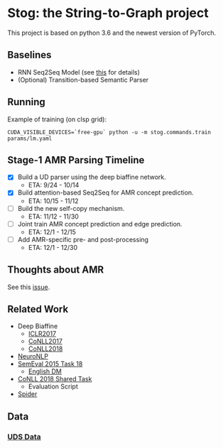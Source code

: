 # Stog: the String-to-Graph project

This project is based on python 3.6 and the newest version of PyTorch.

## Baselines

- RNN Seq2Seq Model (see [this](https://gitlab.hltcoe.jhu.edu/research/mt-ie/tree/copy) for details) 
- (Optional) Transition-based Semantic Parser

## Running

Example of training (on clsp grid):

```
CUDA_VISIBLE_DEVICES=`free-gpu` python -u -m stog.commands.train params/lm.yaml
```


## Stage-1 AMR Parsing Timeline

- [x] Build a UD parser using the deep biaffine network.
    - ETA: 9/24 - 10/14
- [x] Build attention-based Seq2Seq for AMR concept prediction. 
    - ETA: 10/15 - 11/12
- [ ] Build the new self-copy mechanism.
    - ETA: 11/12 - 11/30
- [ ] Joint train AMR concept prediction and edge prediction.
    - ETA: 12/1 - 12/15
- [ ] Add AMR-specific pre- and post-processing
    - ETA: 12/1 - 12/30

## Thoughts about AMR

See this [issue](https://gitlab.hltcoe.jhu.edu/szhang/stog/issues/15).

## Related Work

- Deep Biaffine
    - [ICLR2017](https://arxiv.org/pdf/1611.01734.pdf)
    - [CoNLL2017](https://web.stanford.edu/~tdozat/files/TDozat-CoNLL2017-Paper.pdf)
    - [CoNLL2018](http://universaldependencies.org/conll18/proceedings/pdf/K18-2016.pdf)
- [NeuroNLP](https://github.com/XuezheMax/NeuroNLP2)
- [SemEval 2015 Task 18](http://aclweb.org/anthology/S15-2153)
    - [English DM](https://lindat.mff.cuni.cz/repository/xmlui/handle/11234/1-1956)
- [CoNLL 2018 Shared Task](http://universaldependencies.org/conll18/)
    - Evaluation Script
- [Spider](https://yale-lily.github.io/spider)

## Data

### [UDS Data](https://gitlab.hltcoe.jhu.edu/research/mt-ie/blob/copy/README.md#uds-data-cross-lingual-semantic-parsing-w-factuality-and-sprs)